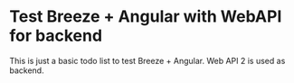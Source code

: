 # Test Breeze + Angular with WebAPI for backend
This is just a basic todo list to test Breeze + Angular. Web API 2 is used as backend.
